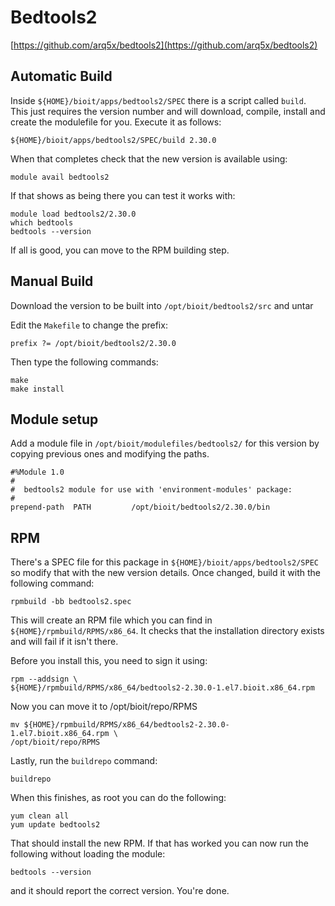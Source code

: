 # Bedtools2

[https://github.com/arq5x/bedtools2](https://github.com/arq5x/bedtools2)

## Automatic Build

Inside `${HOME}/bioit/apps/bedtools2/SPEC` there is a script called `build`. This just requires the version number and will download, compile, install and create the modulefile for you. Execute it as follows:

    ${HOME}/bioit/apps/bedtools2/SPEC/build 2.30.0

When that completes check that the new version is available using:

    module avail bedtools2

If that shows as being there you can test it works with:

    module load bedtools2/2.30.0
    which bedtools
    bedtools --version

If all is good, you can move to the RPM building step.

## Manual Build

Download the version to be built into `/opt/bioit/bedtools2/src` and untar

Edit the `Makefile` to change the prefix:

    prefix ?= /opt/bioit/bedtools2/2.30.0

Then type the following commands:

    make
    make install

## Module setup

Add a module file in `/opt/bioit/modulefiles/bedtools2/` for this version by copying previous ones and modifying the paths.

    #%Module 1.0
    #
    #  bedtools2 module for use with 'environment-modules' package:
    #
    prepend-path  PATH         /opt/bioit/bedtools2/2.30.0/bin

## RPM

There's a SPEC file for this package in `${HOME}/bioit/apps/bedtools2/SPEC` so modify that with the new version details. Once changed, build it with the following command:

    rpmbuild -bb bedtools2.spec

This will create an RPM file which you can find in `${HOME}/rpmbuild/RPMS/x86_64`. It checks that the installation directory exists and will fail if it isn't there.

Before you install this, you need to sign it using:

    rpm --addsign \
    ${HOME}/rpmbuild/RPMS/x86_64/bedtools2-2.30.0-1.el7.bioit.x86_64.rpm

Now you can move it to /opt/bioit/repo/RPMS

    mv ${HOME}/rpmbuild/RPMS/x86_64/bedtools2-2.30.0-1.el7.bioit.x86_64.rpm \
    /opt/bioit/repo/RPMS

Lastly, run the `buildrepo` command:

    buildrepo

When this finishes, as root you can do the following:

    yum clean all
    yum update bedtools2

That should install the new RPM. If that has worked you can now run the following without loading the module:

    bedtools --version

and it should report the correct version. You're done.
